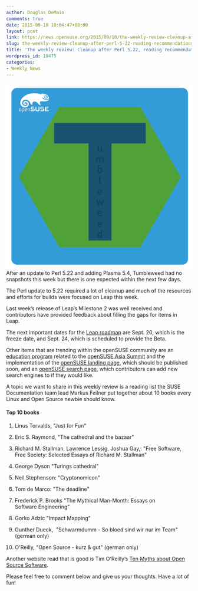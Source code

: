 ```yaml
---
author: Douglas DeMaio
comments: true
date: 2015-09-10 10:04:47+00:00
layout: post
link: https://news.opensuse.org/2015/09/10/the-weekly-review-cleanup-after-perl-5-22-reading-recommendations/
slug: the-weekly-review-cleanup-after-perl-5-22-reading-recommendations
title: 'The weekly review: Cleanup after Perl 5.22, reading recommendations'
wordpress_id: 19475
categories:
- Weekly News
---
```


[![Tumbleweed](/wp-content/uploads/2015/07/Tumbleweed.png)](/wp-content/uploads/2015/07/Tumbleweed.png)After an update to Perl 5.22 and adding Plasma 5.4, Tumbleweed had no snapshots this week but there is one expected within the next few days. 

The Perl update to 5.22 required a lot of cleanup and much of the resources and efforts for builds were focused on Leap this week.

Last week’s release of Leap’s Milestone 2 was well received and contributors have provided feedback about filling the gaps for items in Leap.

The next important dates for the [Leap roadmap](https://en.opensuse.org/openSUSE:Roadmap) are Sept. 20, which is the freeze date, and Sept. 24, which is scheduled to provide the Beta.

Other items that are trending within the openSUSE community are an [education program](https://news.opensuse.org/2015/09/08/opensuse-asia-summit-expands-with-study-area/) related to the [openSUSE.Asia Summit](https://events.opensuse.org/conference/summitasia15) and the implementation of the [openSUSE landing page](//cyntss.github.io/opensuse-landing-page/), which should be published soon, and an [openSUSE search page](//opensuse.github.io/searchPage/), which contributors can add new search engines to if they would like.

A topic we want to share in this weekly review is a reading list the SUSE Documentation team lead Markus Feilner put together about 10 books every Linux and Open Source newbie should know.


#### Top 10 books





	
  1. Linus Torvalds, "Just for Fun"

	
  2. Eric S. Raymond, "The cathedral and the bazaar"

	
  3. Richard M. Stallman, Lawrence Lessig, Joshua Gay,: "Free Software, Free Society: Selected Essays of Richard M. Stallman"

	
  4. George Dyson "Turings cathedral"

	
  5. Neil Stephenson: "Cryptonomicon"

	
  6. Tom de Marco: "The deadline"

	
  7. Frederick P. Brooks "The Mythical Man-Month: Essays on Software Engineering"

	
  8. Gorko Adzic "Impact Mapping"

	
  9. Gunther Dueck,  "Schwarmdumm - So bloed sind wir nur im Team" (german only)

	
  10. O'Reilly, "Open Source - kurz & gut" (german only)


Another website read that is good is Tim O'Reilly’s [Ten Myths about Open Source Software](//www.oreilly.de/opensource/os_artikel/myths_1199.html).

Please feel free to comment below and give us your thoughts. Have a lot of fun!
